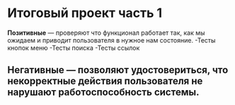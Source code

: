 Итоговый проект часть 1
========

**Позитивные** — проверяют что функционал работает так, как мы ожидаем и приводит пользователя в нужное нам состояние.
-Тесты кнопок меню
-Тесты поиска
-Тесты ссылок

**Негативные** — позволяют удостовериться, что некорректные действия пользователя не нарушают работоспособность системы.
-